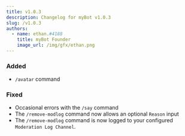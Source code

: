 ```yaml
---
title: v1.0.3
description: Changelog for myBot v1.0.3
slug: /v1.0.3
authors:
  - name: ethan.#4188
    title: myBot Founder
    image_url: /img/gfx/ethan.png
---
```


### Added

- `/avatar` command

### Fixed

- Occasional errors with the `/say` command
- The `/remove-modlog` command now allows an optional `Reason` input
- The `/remove-modlog` command is now logged to your configured `Moderation Log Channel`.